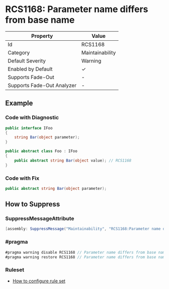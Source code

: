 # RCS1168: Parameter name differs from base name

| Property                    | Value           |
| --------------------------- | --------------- |
| Id                          | RCS1168         |
| Category                    | Maintainability |
| Default Severity            | Warning         |
| Enabled by Default          | &#x2713;        |
| Supports Fade\-Out          | -               |
| Supports Fade\-Out Analyzer | -               |

## Example

### Code with Diagnostic

```csharp
public interface IFoo
{
    string Bar(object parameter);
}

public abstract class Foo : IFoo
{
    public abstract string Bar(object value); // RCS1168
}
```

### Code with Fix

```csharp
public abstract string Bar(object parameter);
```

## How to Suppress

### SuppressMessageAttribute

```csharp
[assembly: SuppressMessage("Maintainability", "RCS1168:Parameter name differs from base name.", Justification = "<Pending>")]
```

### \#pragma

```csharp
#pragma warning disable RCS1168 // Parameter name differs from base name.
#pragma warning restore RCS1168 // Parameter name differs from base name.
```

### Ruleset

* [How to configure rule set](../HowToConfigureAnalyzers.md)
